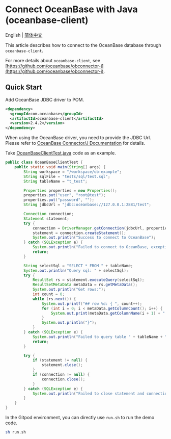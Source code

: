 # Connect OceanBase with Java (oceanbase-client)

English | [简体中文](README-CN.md)

This article describes how to connect to the OceanBase database through `oceanbase-client`.

For more details about `oceanbase-client`, see [https://github.com/oceanbase/obconnector-j](https://github.com/oceanbase/obconnector-j).

## Quick Start

Add OceanBase JDBC driver to POM.

```xml
<dependency>
  <groupId>com.oceanbase</groupId>
  <artifactId>oceanbase-client</artifactId>
  <version>2.4.2</version>
</dependency>
```

When using the OceanBase driver, you need to provide the JDBC Url. Please refer to [OceanBase Connector/J Documentation](https://www.oceanbase.com/docs/oceanbase-connector-j-cn) for details.

Take [OceanBaseClientTest.java](src/main/java/com/oceanbase/example/OceanBaseClientTest.java) code as an example.

```java
public class OceanBaseClientTest {
    public static void main(String[] args) {
        String workspace = "/workspace/ob-example";
        String sqlFile = "tests/sql/test.sql";
        String tableName = "t_test";

        Properties properties = new Properties();
        properties.put("user", "root@test");
        properties.put("password", "");
        String jdbcUrl = "jdbc:oceanbase://127.0.0.1:2881/test";

        Connection connection;
        Statement statement;
        try {
            connection = DriverManager.getConnection(jdbcUrl, properties);
            statement = connection.createStatement();
            System.out.println("Success to connect to OceanBase");
        } catch (SQLException e) {
            System.out.println("Failed to connect to OceanBase, exception: " + e.getMessage());
            return;
        }

        String selectSql = "SELECT * FROM " + tableName;
        System.out.println("Query sql: " + selectSql);
        try {
            ResultSet rs = statement.executeQuery(selectSql);
            ResultSetMetaData metaData = rs.getMetaData();
            System.out.println("Get rows:");
            int count = 0;
            while (rs.next()) {
                System.out.printf("## row %d: { ", count++);
                for (int i = 0; i < metaData.getColumnCount(); i++) {
                    System.out.print(metaData.getColumnName(i + 1) + ": " + rs.getObject(i + 1) + "; ");
                }
                System.out.println("}");
            }
        } catch (SQLException e) {
            System.out.println("Failed to query table " + tableName + ", exception: " + e.getMessage());
            return;
        }

        try {
            if (statement != null) {
                statement.close();
            }
            if (connection != null) {
                connection.close();
            }
        } catch (SQLException e) {
            System.out.println("Failed to close statement and connection, exception: " + e.getMessage());
        }
    }
}
```

In the Gitpod environment, you can directly use `run.sh` to run the demo code.

```bash
sh run.sh
```
